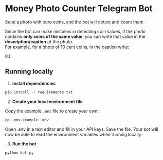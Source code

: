 # Money Photo Counter Telegram Bot

Send a photo with euro coins, and the bot will detect and count them.

Since the bot can make mistakes in detecting coin values,  if the photo contains **only coins of the same value**, you can write that value in the **description/caption** of the photo.  
For example, for a photo of 10 cent coins, in the caption write:

0.1  

## Running locally
1. **Install dependencies**
```bash
pip install -r requirements.txt
```
2. **Create your local environment file**

Copy the example `.env` file to create your own:
```bash
cp .env.example .env
```
Open .env in a text editor and fill in your API keys.
Save the file. Your bot will now be able to read the environment variables when running locally.

3. **Run the bot**
```bash
python bot.py
```
